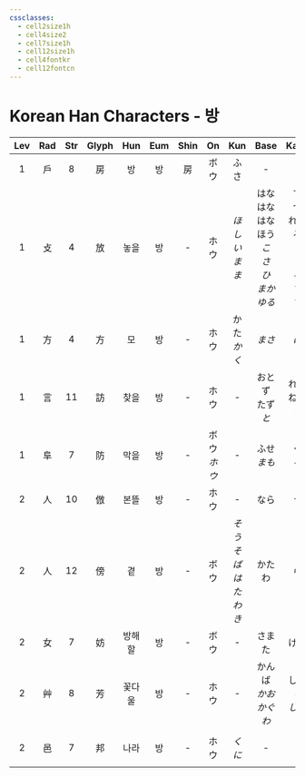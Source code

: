 ```yaml
---
cssclasses:
  - cell2size1h
  - cell4size2
  - cell7size1h
  - cell12size1h
  - cell4fontkr
  - cell12fontcn
---
```


# Korean Han Characters - 방

| Lev | Rad | Str | Glyph | Hun | Eum | Shin |     On     |          Kun           |                       Base                        |                     Kana                     | Simp | Man  |  Can  |          Viet           |
| :-: | :-: | :-: | :---: | :-: | :-: | :--: | :--------: | :--------------------: | :-----------------------------------------------: | :------------------------------------------: | :--: | :--: | :---: | :---------------------: |
|  1  |  戶  |  8  |   房   |  방  |  방  |  房   |     ボウ     |           ふさ           |                         -                         |                      -                       |  -   | fáng | fong4 |     phòng<br>buồng      |
|  1  |  攴  |  4  |   放   | 놓을  |  방  |  -   |     ホウ     |        *ほしいまま*         | はな<br>はな<br>はな<br>ほう<br>*こ<br>さ<br>ひ<br>まか<br>ゆる* | す<br>つ<br>れる<br>る<br>*く<br>く<br>る<br>す<br>す* |  -   | fàng | fong3 |          phóng          |
|  1  |  方  |  4  |   方   |  모  |  방  |  -   |     ホウ     |       かた<br>*かく*       |                       *まさ*                        |                     *に*                      |  -   | fāng | fong1 |         phương          |
|  1  |  言  | 11  |   訪   | 찾을  |  방  |  -   |     ホウ     |           -            |                 おとず<br>たず<br>*と*                  |               れる<br>ねる<br>*う*                |  访   | fǎng | fong2 |          phỏng          |
|  1  |  阜  |  7  |   防   | 막을  |  방  |  -   | ボウ<br>*ホウ* |           -            |                    ふせ<br>*まも*                     |                   ぐ<br>*る*                   |  -   | fáng | fong4 |          phòng          |
|  2  |  人  | 10  |   倣   | 본뜰  |  방  |  -   |     ホウ     |           -            |                        なら                         |                      う                       |  仿   | fǎng | fong2 |          phỏng          |
|  2  |  人  | 12  |   傍   |  곁  |  방  |  -   |     ボウ     | *そう<br>そば<br>はた<br>わき* |                        かたわ                        |                      ら                       |  -   | bàng | bong6 |  bàng<br>phành<br>vàng  |
|  2  |  女  |  7  |   妨   | 방해할 |  방  |  -   |     ボウ     |           -            |                        さまた                        |                      げる                      |  -   | fáng | fong4 |     phòng<br>phương     |
|  2  |  艸  |  8  |   芳   | 꽃다울 |  방  |  -   |     ホウ     |           -            |               かんば<br>*かお*<br>*かぐわ*                |              しい<br>*り*<br>*しい*               |  -   | fāng | fong1 | phương<br>phưng<br>phức |
|  2  |  邑  |  7  |   邦   | 나라  |  방  |  -   |     ホウ     |          *くに*          |                         -                         |                      -                       |  -   | bāng | bong1 |  vâng<br>bang<br>bương  |

